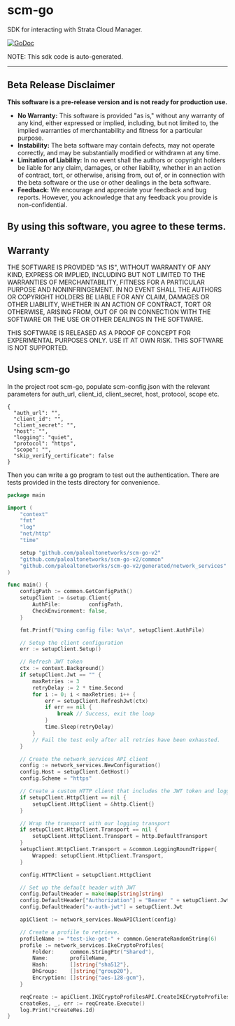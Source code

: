 # scm-go
SDK for interacting with Strata Cloud Manager.

[![GoDoc](https://godoc.org/github.com/PaloAltoNetworks/scm-go?status.svg)](https://godoc.org/github.com/PaloAltoNetworks/scm-go)

NOTE: This sdk code is auto-generated.

---
## Beta Release Disclaimer

**This software is a pre-release version and is not ready for production use.**

*   **No Warranty:** This software is provided "as is," without any warranty of any kind, either expressed or implied, including, but not limited to, the implied warranties of merchantability and fitness for a particular purpose.
*   **Instability:** The beta software may contain defects, may not operate correctly, and may be substantially modified or withdrawn at any time.
*   **Limitation of Liability:** In no event shall the authors or copyright holders be liable for any claim, damages, or other liability, whether in an action of contract, tort, or otherwise, arising from, out of, or in connection with the beta software or the use or other dealings in the beta software.
*   **Feedback:** We encourage and appreciate your feedback and bug reports. However, you acknowledge that any feedback you provide is non-confidential.

By using this software, you agree to these terms.
---


## Warranty
THE SOFTWARE IS PROVIDED "AS IS", WITHOUT WARRANTY OF ANY KIND, EXPRESS OR IMPLIED, INCLUDING BUT NOT LIMITED TO THE WARRANTIES OF MERCHANTABILITY, FITNESS FOR A PARTICULAR PURPOSE AND NONINFRINGEMENT. IN NO EVENT SHALL THE AUTHORS OR COPYRIGHT HOLDERS BE LIABLE FOR ANY CLAIM, DAMAGES OR OTHER LIABILITY, WHETHER IN AN ACTION OF CONTRACT, TORT OR OTHERWISE, ARISING FROM, OUT OF OR IN CONNECTION WITH THE SOFTWARE OR THE USE OR OTHER DEALINGS IN THE SOFTWARE.

THIS SOFTWARE IS RELEASED AS A PROOF OF CONCEPT FOR EXPERIMENTAL PURPOSES ONLY. USE IT AT OWN RISK. THIS SOFTWARE IS NOT SUPPORTED.

## Using scm-go

In the project root scm-go, populate scm-config.json with the relevant parameters for auth_url, client_id, client_secret, host, protocol, scope etc.

```aiignore
{
  "auth_url": "",
  "client_id": "",
  "client_secret": "",
  "host": "",
  "logging": "quiet",
  "protocol": "https",
  "scope": "",
  "skip_verify_certificate": false
}
```

Then you can write a go program to test out the authentication.
There are tests provided in the tests directory for convenience.

```go
package main

import (
	"context"
	"fmt"
	"log"
	"net/http"
	"time"

	setup "github.com/paloaltonetworks/scm-go-v2"
	"github.com/paloaltonetworks/scm-go-v2/common"
	"github.com/paloaltonetworks/scm-go-v2/generated/network_services"
)

func main() {
	configPath := common.GetConfigPath()
	setupClient := &setup.Client{
		AuthFile:         configPath,
		CheckEnvironment: false,
	}

	fmt.Printf("Using config file: %s\n", setupClient.AuthFile)

	// Setup the client configuration
	err := setupClient.Setup()

	// Refresh JWT token
	ctx := context.Background()
	if setupClient.Jwt == "" {
		maxRetries := 3
		retryDelay := 2 * time.Second
		for i := 0; i < maxRetries; i++ {
			err = setupClient.RefreshJwt(ctx)
			if err == nil {
				break // Success, exit the loop
			}
			time.Sleep(retryDelay)
		}
		// Fail the test only after all retries have been exhausted.
	}

	// Create the network_services API client
	config := network_services.NewConfiguration()
	config.Host = setupClient.GetHost()
	config.Scheme = "https"

	// Create a custom HTTP client that includes the JWT token and logging
	if setupClient.HttpClient == nil {
		setupClient.HttpClient = &http.Client{}
	}

	// Wrap the transport with our logging transport
	if setupClient.HttpClient.Transport == nil {
		setupClient.HttpClient.Transport = http.DefaultTransport
	}
	setupClient.HttpClient.Transport = &common.LoggingRoundTripper{
		Wrapped: setupClient.HttpClient.Transport,
	}

	config.HTTPClient = setupClient.HttpClient

	// Set up the default header with JWT
	config.DefaultHeader = make(map[string]string)
	config.DefaultHeader["Authorization"] = "Bearer " + setupClient.Jwt
	config.DefaultHeader["x-auth-jwt"] = setupClient.Jwt

	apiClient := network_services.NewAPIClient(config)

	// Create a profile to retrieve.
	profileName := "test-ike-get-" + common.GenerateRandomString(6)
	profile := network_services.IkeCryptoProfiles{
		Folder:     common.StringPtr("Shared"),
		Name:       profileName,
		Hash:       []string{"sha512"},
		DhGroup:    []string{"group20"},
		Encryption: []string{"aes-128-gcm"},
	}

	reqCreate := apiClient.IKECryptoProfilesAPI.CreateIKECryptoProfiles(context.Background()).IkeCryptoProfiles(profile)
	createRes, _, err := reqCreate.Execute()
	log.Print(*createRes.Id)
}
```
